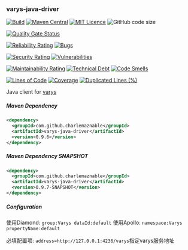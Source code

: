 ### varys-java-driver

[![Build](https://github.com/CharLemAznable/varys-java-driver/actions/workflows/build.yml/badge.svg)](https://github.com/CharLemAznable/varys-java-driver/actions/workflows/build.yml)
[![Maven Central](https://maven-badges.herokuapp.com/maven-central/com.github.charlemaznable/varys-java-driver/badge.svg)](https://maven-badges.herokuapp.com/maven-central/com.github.charlemaznable/varys-java-driver/)
[![MIT Licence](https://badges.frapsoft.com/os/mit/mit.svg?v=103)](https://opensource.org/licenses/mit-license.php)
![GitHub code size](https://img.shields.io/github/languages/code-size/CharLemAznable/varys-java-driver)

[![Quality Gate Status](https://sonarcloud.io/api/project_badges/measure?project=CharLemAznable_varys-java-driver&metric=alert_status)](https://sonarcloud.io/dashboard?id=CharLemAznable_varys-java-driver)

[![Reliability Rating](https://sonarcloud.io/api/project_badges/measure?project=CharLemAznable_varys-java-driver&metric=reliability_rating)](https://sonarcloud.io/dashboard?id=CharLemAznable_varys-java-driver)
[![Bugs](https://sonarcloud.io/api/project_badges/measure?project=CharLemAznable_varys-java-driver&metric=bugs)](https://sonarcloud.io/dashboard?id=CharLemAznable_varys-java-driver)

[![Security Rating](https://sonarcloud.io/api/project_badges/measure?project=CharLemAznable_varys-java-driver&metric=security_rating)](https://sonarcloud.io/dashboard?id=CharLemAznable_varys-java-driver)
[![Vulnerabilities](https://sonarcloud.io/api/project_badges/measure?project=CharLemAznable_varys-java-driver&metric=vulnerabilities)](https://sonarcloud.io/dashboard?id=CharLemAznable_varys-java-driver)

[![Maintainability Rating](https://sonarcloud.io/api/project_badges/measure?project=CharLemAznable_varys-java-driver&metric=sqale_rating)](https://sonarcloud.io/dashboard?id=CharLemAznable_varys-java-driver)
[![Technical Debt](https://sonarcloud.io/api/project_badges/measure?project=CharLemAznable_varys-java-driver&metric=sqale_index)](https://sonarcloud.io/dashboard?id=CharLemAznable_varys-java-driver)
[![Code Smells](https://sonarcloud.io/api/project_badges/measure?project=CharLemAznable_varys-java-driver&metric=code_smells)](https://sonarcloud.io/dashboard?id=CharLemAznable_varys-java-driver)

[![Lines of Code](https://sonarcloud.io/api/project_badges/measure?project=CharLemAznable_varys-java-driver&metric=ncloc)](https://sonarcloud.io/dashboard?id=CharLemAznable_varys-java-driver)
[![Coverage](https://sonarcloud.io/api/project_badges/measure?project=CharLemAznable_varys-java-driver&metric=coverage)](https://sonarcloud.io/dashboard?id=CharLemAznable_varys-java-driver)
[![Duplicated Lines (%)](https://sonarcloud.io/api/project_badges/measure?project=CharLemAznable_varys-java-driver&metric=duplicated_lines_density)](https://sonarcloud.io/dashboard?id=CharLemAznable_varys-java-driver)

Java client for [varys](https://github.com/CharLemAznable/varys)

##### Maven Dependency

```xml
<dependency>
  <groupId>com.github.charlemaznable</groupId>
  <artifactId>varys-java-driver</artifactId>
  <version>0.9.6</version>
</dependency>
```

##### Maven Dependency SNAPSHOT

```xml
<dependency>
  <groupId>com.github.charlemaznable</groupId>
  <artifactId>varys-java-driver</artifactId>
  <version>0.9.7-SNAPSHOT</version>
</dependency>
```

##### Configuration

使用Diamond: ```group:Varys dataId:default```
使用Apollo: ```namespace:Varys propertyName:default```

必填配置项: ```address=http://127.0.0.1:4236/varys```指定varys服务地址
